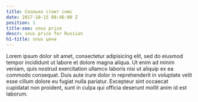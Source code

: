 ```yaml
---
title: Сколько стоит снюс
date: 2017-10-15 08:46:00 Z
position: 1
title-seo: snus price
descr: snus price for Russian
h1-title: snus цена
---
```


Lorem ipsum dolor sit amet, consectetur adipisicing elit, sed do eiusmod
tempor incididunt ut labore et dolore magna aliqua. Ut enim ad minim veniam,
quis nostrud exercitation ullamco laboris nisi ut aliquip ex ea commodo
consequat. Duis aute irure dolor in reprehenderit in voluptate velit esse
cillum dolore eu fugiat nulla pariatur. Excepteur sint occaecat cupidatat non
proident, sunt in culpa qui officia deserunt mollit anim id est laborum.